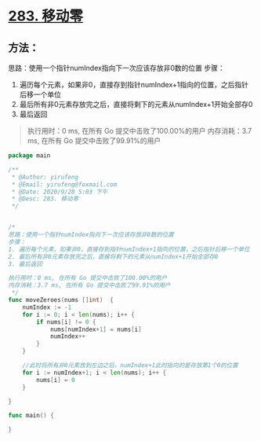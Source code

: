 # [283. 移动零](https://leetcode-cn.com/problems/move-zeroes/)





## 方法：

思路：使用一个指针numIndex指向下一次应该存放非0数的位置
		步骤：

1. 遍历每个元素，如果非0，直接存到指针numIndex+1指向的位置，之后指针后移一个单位
2. 最后所有非0元素存放完之后，直接将剩下的元素从numIndex+1开始全部存0
3. 最后返回

>  执行用时：0 ms, 在所有 Go 提交中击败了100.00%的用户
> 		内存消耗：3.7 ms, 在所有 Go 提交中击败了99.91%的用户

```go
package main

/**
 * @Author: yirufeng
 * @Email: yirufeng@foxmail.com
 * @Date: 2020/9/28 5:03 下午
 * @Desc: 283. 移动零
 */


/*
思路：使用一个指针numIndex指向下一次应该存放非0数的位置
步骤：
1. 遍历每个元素，如果非0，直接存到指针numIndex+1指向的位置，之后指针后移一个单位
2. 最后所有非0元素存放完之后，直接将剩下的元素从numIndex+1开始全部存0
3. 最后返回

执行用时：0 ms, 在所有 Go 提交中击败了100.00%的用户
内存消耗：3.7 ms, 在所有 Go 提交中击败了99.91%的用户
 */
func moveZeroes(nums []int)  {
	numIndex := -1
	for i := 0; i < len(nums); i++ {
		if nums[i] != 0 {
			nums[numIndex+1] = nums[i]
			numIndex++
		}
	}

	//此时将所有非0元素放到左边之后，numIndex+1此时指向的是存放第1个0的位置
	for i := numIndex+1; i < len(nums); i++ {
		nums[i] = 0
	}

}

func main() {

}
```

